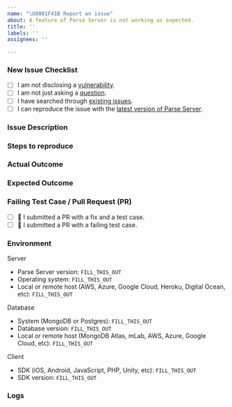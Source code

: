 ```yaml
---
name: "\U0001F41B Report an issue"
about: A feature of Parse Server is not working as expected.
title: ''
labels: ''
assignees: ''

---
```


### New Issue Checklist
<!-- Please check the following boxes [x] before submitting your issue. Click the "Preview" tab for better readability. Thanks for reporting issues back to Parse Server! -->

- [ ] I am not disclosing a [vulnerability](https://github.com/parse-community/parse-server/blob/master/SECURITY.md).
- [ ] I am not just asking a [question](https://github.com/parse-community/.github/blob/master/SUPPORT.md).
- [ ] I have searched through [existing issues](https://github.com/parse-community/parse-server/issues?q=is%3Aissue).
- [ ] I can reproduce the issue with the [latest version of Parse Server](https://github.com/parse-community/parse-server/releases). <!-- We don't investigate issues for outdated releases. -->

### Issue Description
<!-- What is the specific issue with Parse Server? -->

### Steps to reproduce
<!-- How can someone else reproduce the issue? -->

### Actual Outcome
<!-- What outcome, for example query result, did you get? -->

### Expected Outcome
<!-- What outcome, for example query result, did you expect? -->

### Failing Test Case / Pull Request (PR)
<!--
    Check one of the following boxes [x] if you added a PR and add the link.
    See the contribution guide for how add a test cases:
    https://github.com/parse-community/parse-server/blob/master/CONTRIBUTING.md
-->

- [ ] 🤩 I submitted a PR with a fix and a test case.
- [ ] 🧐 I submitted a PR with a failing test case.

###  Environment
<!-- Be specific with versions, don't use "latest" or semver ranges like "~x.y.z" or "^x.y.z". -->

Server
- Parse Server version: `FILL_THIS_OUT`
- Operating system: `FILL_THIS_OUT`
- Local or remote host (AWS, Azure, Google Cloud, Heroku, Digital Ocean, etc): `FILL_THIS_OUT`

Database
- System (MongoDB or Postgres): `FILL_THIS_OUT`
- Database version: `FILL_THIS_OUT`
- Local or remote host (MongoDB Atlas, mLab, AWS, Azure, Google Cloud, etc): `FILL_THIS_OUT`

Client
- SDK (iOS, Android, JavaScript, PHP, Unity, etc): `FILL_THIS_OUT`
- SDK version: `FILL_THIS_OUT`

### Logs
<!-- Include relevant logs here. Turn on additional logging by configuring VERBOSE=1 in your environment. -->
